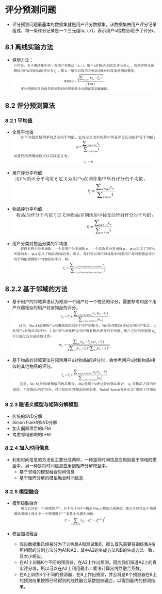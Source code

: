 # 评分预测问题

  - 评分预测问题最基本的数据集就是用户评分数据集。该数据集由用户评分记录组成，每一条评分记录是一个三元组(u, i, r)，表示用户u给物品i赋予了评分r。
  
## 8.1 离线实验方法

  - 评测方法：
  ![评分预测RMSE](../图片/评分预测RMSE.PNG)
  
## 8.2 评分预测算法

### 8.2.1 平均值

  - 全局平均值
  ![全局平均值](../图片/全局平均值.PNG)
  
  - 用户评分平均值
  ![用户评分平均值](../图片/用户评分平均值.PNG)
  
  - 物品评分平均值
  ![物品评分平均值](../图片/物品评分平均值.PNG)
  
  - 用户分类对物品分类的平均值
  ![用户分类对物品分类的平均值](../图片/用户分类对物品分类的平均值.PNG)
  
## 8.2.2 基于邻域的方法

  - 基于用户的邻域算法认为预测一个用户对一个物品的评分，需要参考和这个用户兴趣相似的用户对该物品的评分。
  ![基于用户相似度的评分](../图片/基于用户相似度的评分.PNG)
  
  - 基于物品的邻域算法在预测用户u对物品i的评分时，会参考用户u对和物品i相似的其他物品的评分。
  ![基于物品相似度的评分](../图片/基于物品相似度的评分.PNG)
  
### 8.2.3 隐语义模型与矩阵分解模型

  - 传统的SVD分解
  - Simon Funk的SVD分解
  - 加入偏置项后的LFM
  - 考虑邻域影响的LFM
  
### 8.2.4 加入时间信息

  - 利用时间信息的方法也主要分成两种，一种是将时间信息应用到基于邻域的模型中，另一种是将时间信息应用到矩阵分解模型中。
    - 基于邻域的模型融合时间信息
    - 基于矩阵分解的模型融合时间信息
    
### 8.2.5 模型融合

  - 模型级联融合
  ![模型级联融合](../图片/模型级联融合.PNG)
  
  - 模型加权融合
    - 假设数据集已经被分为了训练集A和测试集B，那么首先需要将训练集A按照相同的分割方法分为A1和A2，其中A2的生成方法和B的生成方法一致，且大小相似。
    - 在A1上训练K个不同的预测器，在A2上作出预测。因为我们知道A2上的真实评分值，所以可以在A2上利用最小二乘法计算出线性融合系数。
    - 在A上训练K个不同的预测器，在B上作出预测，并且将这K个预测器在B上的预测结果按照已经得到的线性融合系数加权融合，以得到最终的预测结果。
  
